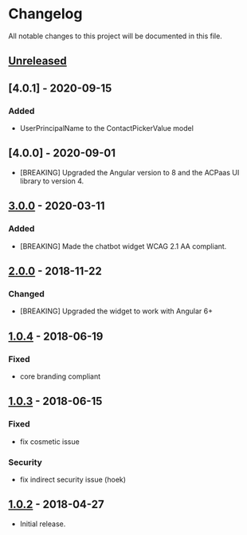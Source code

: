 # Changelog

All notable changes to this project will be documented in this file.

## [Unreleased]

<!--
"### Added" for new features.
"### Changed" for changes in existing functionality.
"### Deprecated" for soon-to-be removed features.
"### Removed" for now removed features.
"### Fixed" for any bug fixes.
"### Security" in case of vulnerabilities.
-->
## [4.0.1] - 2020-09-15

### Added

- UserPrincipalName to the ContactPickerValue model

## [4.0.0] - 2020-09-01

- [BREAKING] Upgraded the Angular version to 8 and the ACPaas UI library to version 4.

## [3.0.0] - 2020-03-11

### Added

- [BREAKING] Made the chatbot widget WCAG 2.1 AA compliant.

## [2.0.0] - 2018-11-22

### Changed

- [BREAKING] Upgraded the widget to work with Angular 6+

## [1.0.4] - 2018-06-19

### Fixed

- core branding compliant

## [1.0.3] - 2018-06-15

### Fixed

- fix cosmetic issue

### Security

- fix indirect security issue (hoek)

## [1.0.2] - 2018-04-27

- Initial release.

[Unreleased]: https://github.com/digipolisantwerp/contact-picker_widget_angular/compare/v3.0.0...HEAD
[3.0.0]: https://github.com/digipolisantwerp/contact-picker_widget_angular/compare/v2.0.0...v3.0.0
[2.0.0]: https://github.com/digipolisantwerp/contact-picker_widget_angular/compare/v1.0.4...v2.0.0
[1.0.4]: https://github.com/digipolisantwerp/contact-picker_widget_angular/compare/v1.0.3...v1.0.4
[1.0.3]: https://github.com/digipolisantwerp/contact-picker_widget_angular/compare/v1.0.2...v1.0.3
[1.0.2]: https://github.com/digipolisantwerp/contact-picker_widget_angular/compare/v0.0.1...v1.0.2
